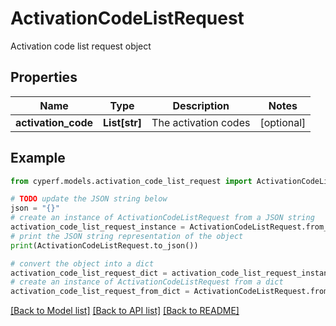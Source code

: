 # ActivationCodeListRequest

Activation code list request object

## Properties

Name | Type | Description | Notes
------------ | ------------- | ------------- | -------------
**activation_code** | **List[str]** | The activation codes | [optional] 

## Example

```python
from cyperf.models.activation_code_list_request import ActivationCodeListRequest

# TODO update the JSON string below
json = "{}"
# create an instance of ActivationCodeListRequest from a JSON string
activation_code_list_request_instance = ActivationCodeListRequest.from_json(json)
# print the JSON string representation of the object
print(ActivationCodeListRequest.to_json())

# convert the object into a dict
activation_code_list_request_dict = activation_code_list_request_instance.to_dict()
# create an instance of ActivationCodeListRequest from a dict
activation_code_list_request_from_dict = ActivationCodeListRequest.from_dict(activation_code_list_request_dict)
```
[[Back to Model list]](../README.md#documentation-for-models) [[Back to API list]](../README.md#documentation-for-api-endpoints) [[Back to README]](../README.md)


